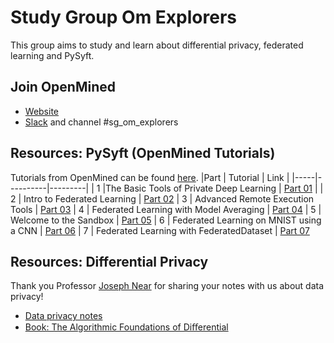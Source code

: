 # Study Group Om Explorers
This group aims to study and learn about differential privacy, federated learning and PySyft.


## Join OpenMined
* [Website](https://www.openmined.org/)
* [Slack](http://slack.openmined.org/) and channel #sg_om_explorers 


## Resources: PySyft (OpenMined Tutorials)
Tutorials from OpenMined can be found [here](https://github.com/OpenMined/PySyft/tree/master/examples/tutorials).
|Part | Tutorial | Link |
|-----|----------|---------|
| 1   |The Basic Tools of Private Deep Learning | [Part 01](https://github.com/OpenMined/PySyft/blob/master/examples/tutorials/Part%2001%20-%20The%20Basic%20Tools%20of%20Private%20Deep%20Learning.ipynb) |
| 2 | Intro to Federated Learning | [Part 02](https://github.com/OpenMined/PySyft/blob/master/examples/tutorials/Part%2002%20-%20Intro%20to%20Federated%20Learning.ipynb)
| 3 | Advanced Remote Execution Tools | [Part 03](https://github.com/OpenMined/PySyft/blob/master/examples/tutorials/Part%2003%20-%20Advanced%20Remote%20Execution%20Tools.ipynb)
| 4 | Federated Learning with Model Averaging | [Part 04](https://github.com/OpenMined/PySyft/blob/master/examples/tutorials/Part%2004%20-%20Federated%20Learning%20via%20Trusted%20Aggregator.ipynb)
| 5 | Welcome to the Sandbox | [Part 05](https://github.com/OpenMined/PySyft/blob/master/examples/tutorials/Part%2005%20-%20Welcome%20to%20the%20Sandbox.ipynb)
| 6 | Federated Learning on MNIST using a CNN | [Part 06](https://github.com/OpenMined/PySyft/blob/master/examples/tutorials/Part%2006%20-%20Federated%20Learning%20on%20MNIST%20using%20a%20CNN.ipynb)
| 7 | Federated Learning with FederatedDataset | [Part 07](https://github.com/OpenMined/PySyft/blob/master/examples/tutorials/Part%2007%20-%20Federated%20Learning%20with%20Federated%20Dataset.ipynb)


## Resources: Differential Privacy 
Thank you Professor [Joseph Near](https://github.com/jnear) for sharing your notes with us about data privacy! 
- [Data privacy notes](https://github.com/jnear/cs295-data-privacy/tree/master/notes)
- [Book: The Algorithmic Foundations of Diﬀerential](https://github.com/ZumrutMuftuoglu/OM-Study-Group/blob/master/privacybook.pdf)
